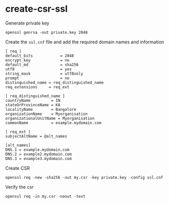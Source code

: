 # create-csr-ssl

Generate private key

```
openssl genrsa -out private.key 2048
```

Create the `ssl.cnf` file and add the required domain names and information

```
[ req ]
default_bits            = 2048
encrypt_key             = no
default_md              = sha256
utf8                    = yes
string_mask             = utf8only
prompt                  = no
distinguished_name = req_distinguished_name
req_extensions     = req_ext

[ req_distinguished_name ]
countryName         = IN
stateOrProvinceName = KA
localityName        = Bangalore
organizationName    = Myorganisation
organizationalUnitName = Myorganisation
commonName          = example.mydomain.com

[ req_ext ]
subjectAltName = @alt_names

[alt_names]
DNS.1 = example.mydomain.com
DNS.2 = example2.mydomain.com
DNS.3 = example3.mydomain.com
```

Create CSR

```
openssl req -new -sha256 -out my.csr -key private.key -config ssl.cnf
```

Verify the csr

```
openssl req -in my.csr -noout -text
```
